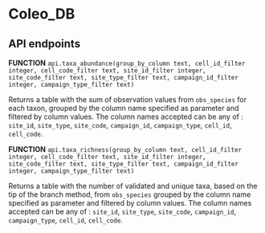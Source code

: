 # Coleo_DB

## API endpoints

**FUNCTION** `api.taxa_abundance(group_by_column text, cell_id_filter integer, cell_code_filter text, site_id_filter integer, site_code_filter text, site_type_filter text, campaign_id_filter integer, campaign_type_filter text)`

Returns a table with the sum of observation values from `obs_species` for each taxon, grouped by the column name specified as parameter and filtered by column values. The column names accepted can be any of : `site_id`, `site_type`, `site_code`, `campaign_id`, `campaign_type`, `cell_id`, `cell_code`.

**FUNCTION** `api.taxa_richness(group_by_column text, cell_id_filter integer, cell_code_filter text, site_id_filter integer, site_code_filter text, site_type_filter text, campaign_id_filter integer, campaign_type_filter text)`

Returns a table with the number of validated and unique taxa, based on the tip of the branch method, from `obs_species` grouped by the column name specified as parameter and filtered by column values. The column names accepted can be any of : `site_id`, `site_type`, `site_code`, `campaign_id`, `campaign_type`, `cell_id`, `cell_code`.